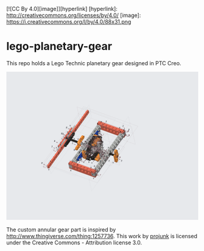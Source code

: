 [![CC By 4.0][image]][hyperlink]
  [hyperlink]: http://creativecommons.org/licenses/by/4.0/
  [image]: https://i.creativecommons.org/l/by/4.0/88x31.png
# lego-planetary-gear
This repo holds a Lego Technic planetary gear designed in PTC Creo.

![Creo CAD screenshot](./export/planetary-gear.png "Creo CAD screenshot")

The custom annular gear part is inspired by http://www.thingiverse.com/thing:1257736. This work by [projunk](https://www.thingiverse.com/projunk/about) is licensed under the Creative Commons - Attribution license 3.0.
